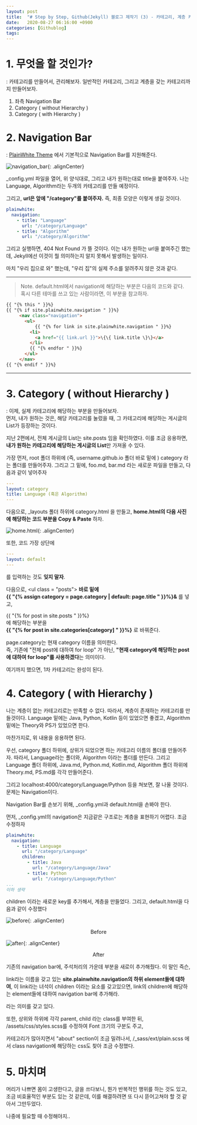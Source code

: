 ```yaml
---
layout: post
title:  "# Step by Step, Github(Jekyll) 블로그 제작기 (3) - 카테고리, 계층 카테고리"
date:   2020-08-27 06:16:00 +0900
categories: [Githublog]
tags: 
---
```


# 1. 무엇을 할 것인가?

: 카테고리를 만들어서, 관리해보자. 일반적인 카테고리, 그리고 계층을 갖는 카테고리까지 만들어보자. 

1. 좌측 Navigation Bar
2. Category ( without Hierarchy )
3. Category ( with Hierarchy )


# 2. Navigation Bar
: [PlainWhite Theme](https://github.com/samarsault/plainwhite-jekyll) 에서 기본적으로 Navigation Bar를 지원해준다. 

![navigation_bar](/assets/images/2020-08-27-06-18-34_2020-08-27-githublog_3.md.png){: .alignCenter}

_config.yml 파일을 열어, 위 양식대로, 그리고 내가 원하는대로 title을 붙여주자. 나는 Language, Algorithm라는 두개의 카테고리를 만들 예정이다. 

그리고, **url은 앞에 "/category"를 붙여주자.** 즉, 최종 모양은 이렇게 생길 것이다.
```yaml
plainwhite: 
  navigation:
    - title: "Language"
      url: "/category/Language"
    - title: "Algorithm"
      url: "/category/Algorithm"
```

그리고 실행하면, 404 Not Found 가 뜰 것이다. 이는 내가 원하는 url을 붙여주긴 했는데, Jekyll에선 이것이 뭘 의미하는지 알지 못해서 발생하는 일이다. 

마치 "우리 집으로 와" 했는데, "우리 집"의 실제 주소를 알려주지 않은 것과 같다.

---
> Note. default.html에서 navigation에 해당하는 부분은 다음의 코드와 같다.   
> 혹시 다른 테마를 쓰고 있는 사람이라면, 이 부분을 참고하자.

 ```html
 {{ "{% this " }}%}
 {{ "{% if site.plainwhite.navigation " }}%}
      <nav class="navigation">
        <ul>
            {{ "{% for link in site.plainwhite.navigation " }}%}
          <li>
            <a href="{{ link.url }}">\{\{ link.title \}\}</a>
          </li>
          {{ "{% endfor " }}%}
        </ul>
      </nav>
{{ "{% endif " }}%}
```
---

# 3. Category ( without Hierarchy )

: 이제, 실제 카테고리에 해당하는 부분을 만들어보자.  
먼저, 내가 원하는 것은, 해당 카테고리를 눌렀을 때, 그 카테고리에 해당하는 게시글의 List가 등장하는 것이다.

지난 2편에서, 전체 게시글의 List는 site.posts 임을 확인하였다. 이를 조금 응용하면, **내가 원하는 카테고리에 해당하는 게시글의 List**만 가져올 수 있다.

가장 먼저, root 폴더 하위에 (즉, username.github.io 폴더 바로 밑에 ) category 라는 폴더를 만들어주자. 
그리고 그 밑에, foo.md, bar.md 라는 새로운 파일을 만들고, 다음과 같이 넣어주자

```yaml
---
layout: category
title: Language (혹은 Algorithm)
---
```

다음으로, _layouts 폴더 하위에 category.html 을 만들고, **home.html의 다음 사진에 해당하는 코드 부분을 Copy & Paste** 하자.

![home.html](/assets/images/2020-08-27-06-32-51_2020-08-27-githublog_3.md.png){: .alignCenter}

또한, 코드 가장 상단에
```yaml
---  
layout: default  
---  
```
를 입력하는 것도 **잊지 말자**.

다음으로, \<ul class = "posts"> **바로 밑에**  
**{{ "{% assign category = page.category | default: page.title " }}%}&**
를 넣고,

{{ "{% for post in site.posts " }}%}  
에 해당하는 부분을   
**{{ "{% for post in site.categories[category] " }}%}**
로 바꿔준다.

page.category는 현재 category 이름을 의미한다.  
즉, 기존에 "전체 post에 대하여 for loop" 가 아닌, **"현재 category에 해당하는 post에 대하여 for loop"를 사용하겠다**는 의미이다.

여기까지 했으면, 1차 카테고리는 완성이 된다.


# 4. Category ( with Hierarchy )

나는 계층이 없는 카테고리로는 만족할 수 없다. 따라서, 계층이 존재하는 카테고리를 만들것이다. Language 밑에는 Java, Python, Kotlin 등이 있었으면 좋겠고, Algorithm 밑에는 Theory와 PS가 있었으면 한다.

마찬가지로, 위 내용을 응용하면 된다.

우선, category 폴더 하위에, 상위가 되었으면 하는 카테고리 이름의 폴더를 만들어주자. 따라서, Language라는 폴더와, Algorithm 이라는 폴더를 만든다. 그리고 Language 폴더 하위에, Java.md, Python.md, Kotlin.md, Algorithm 폴더 하위에 Theory.md, PS.md를 각각 만들어준다.

그리고 localhost:4000/category/Language/Python 등을 쳐보면, 잘 나올 것이다. 문제는 Navigation이다.

Navigation Bar를 손보기 위해, _config.yml과 default.html을 손봐야 한다.

먼저, _config.yml의 navigation은 지금같은 구조로는 계층을 표현하기 어렵다. 조금 수정하자

```yaml
plainwhite:
  navigation:
    - title: Language
      url: "/category/Language"
      children:
        - title: Java
          url: "/category/Language/Java"
        - title: Python
          url: "/category/Language/Python"
...
이하 생략
```

children 이라는 새로운 key를 추가해서, 계층을 만들었다. 그리고, default.html을 다음과 같이 수정했다


![before](/assets/images/2020-08-27-07-11-26_2020-08-27-githublog_3.md.png){: .alignCenter}  
<center> Before </center>  

![after](/assets/images/2020-08-27-07-13-35_2020-08-27-githublog_3.md.png){: .alignCenter}
<center> After </center>  

기존의 navigation bar에, 주석처리의 가운데 부분을 새로이 추가해줬다. 이 말인 즉슨,

link라는 이름을 갖고 있는 **site.plainwhite.navigation의 하위 element들에 대하여**, 
이 link라는 녀석이 children 이라는 요소를 갖고있으면,
link의 children에 해당하는 element들에 대하여 navigation bar에 추가해라.

라는 의미를 갖고 있다.

또한, 상위와 하위에 각각 parent, child 라는 class를 부여한 뒤,  
/assets/css/styles.scss를 수정하여 Font 크기의 구분도 주고,

카테고리가 많아지면서 "about" section이 조금 밀려나서, 
/_sass/ext/plain.scss 에서 class navigation에 해당하는 css도 찾아 조금 수정했다.

# 5. 마치며

머리가 나쁘면 몸이 고생한다고, 글을 쓰다보니, 뭔가 반복적인 행위를 하는 것도 있고, 조금 비효율적인 부분도 있는 것 같은데, 이를 해결하려면 또 다시 뜯어고쳐야 할 것 같아서 그만두었다. 

나중에 필요할 때 수정해야지..